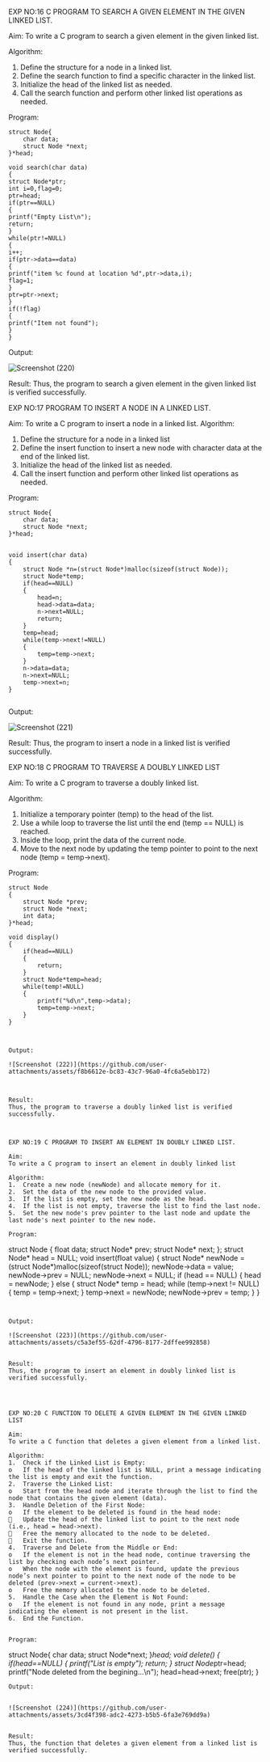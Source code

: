 EXP NO:16 C PROGRAM TO SEARCH A GIVEN ELEMENT IN THE GIVEN LINKED LIST.

Aim:
To write a C program to search a given element in the given linked list.

Algorithm:
1.	Define the structure for a node in a linked list.
2.	Define the search function to find a specific character in the linked list.
3.	Initialize the head of the linked list as needed.
4.	Call the search function and perform other linked list operations as needed.
 
Program:

```
struct Node{
    char data; 
    struct Node *next;
}*head;

void search(char data)
{
struct Node*ptr;
int i=0,flag=0;
ptr=head;
if(ptr==NULL)
{
printf("Empty List\n");
return;
}
while(ptr!=NULL)
{
i++;
if(ptr->data==data)
{
printf("item %c found at location %d",ptr->data,i);
flag=1;
}
ptr=ptr->next;
}
if(!flag)
{
printf("Item not found");
}
}
```


Output:

![Screenshot (220)](https://github.com/user-attachments/assets/02d59f63-1c0a-49dd-96be-aa23c38b7175)


Result:
Thus, the program to search a given element in the given linked list is verified successfully.


 
EXP NO:17  PROGRAM TO INSERT A NODE IN A LINKED LIST.

Aim:
To write a C program to insert a node in a linked list.
Algorithm:
1.	Define the structure for a node in a linked list
2.	Define the insert function to insert a new node with character data at the end of the linked list.
3.	Initialize the head of the linked list as needed.
4.	Call the insert function and perform other linked list operations as needed.
 
Program:
```
struct Node{
    char data; 
    struct Node *next;
}*head;


void insert(char data)
{
    struct Node *n=(struct Node*)malloc(sizeof(struct Node));
    struct Node*temp;
    if(head==NULL)
    {
        head=n;
        head->data=data;
        n->next=NULL;
        return;
    }
    temp=head;
    while(temp->next!=NULL)
    {
        temp=temp->next;
    }
    n->data=data;
    n->next=NULL;
    temp->next=n;
}
    
```
Output:

 ![Screenshot (221)](https://github.com/user-attachments/assets/e56e47a8-8d31-490d-b6d9-451dd8b3840d)

Result:
Thus, the program to insert a node in a linked list is verified successfully.


 
EXP NO:18 C PROGRAM TO TRAVERSE A DOUBLY LINKED LIST

Aim:
To write a C program to traverse a doubly linked list.

Algorithm:
1.	Initialize a temporary pointer (temp) to the head of the list.
2.	Use a while loop to traverse the list until the end (temp == NULL) is reached.
3.	Inside the loop, print the data of the current node.
4.	Move to the next node by updating the temp pointer to point to the next node (temp = temp->next).
 
Program:
```
struct Node
{
    struct Node *prev;
    struct Node *next;
    int data;
}*head;

void display()
{
    if(head==NULL)
    {
        return;
    }
    struct Node*temp=head;
    while(temp!=NULL)
    {
        printf("%d\n",temp->data);
        temp=temp->next;
    }
}
     


Output:

![Screenshot (222)](https://github.com/user-attachments/assets/f8b6612e-bc83-43c7-96a0-4fc6a5ebb172)



Result:
Thus, the program to traverse a doubly linked list is verified successfully. 



EXP NO:19 C PROGRAM TO INSERT AN ELEMENT IN DOUBLY LINKED LIST.

Aim:
To write a C program to insert an element in doubly linked list

Algorithm:
1.	Create a new node (newNode) and allocate memory for it.
2.	Set the data of the new node to the provided value.
3.	If the list is empty, set the new node as the head.
4.	If the list is not empty, traverse the list to find the last node.
5.	Set the new node's prev pointer to the last node and update the last node's next pointer to the new node.
 
Program:

```
struct Node {
    float data;
    struct Node* prev;
    struct Node* next;
};
struct Node* head = NULL;
void insert(float value) {
    struct Node* newNode = (struct Node*)malloc(sizeof(struct Node));
    newNode->data = value;
    newNode->prev = NULL;
    newNode->next = NULL;
    if (head == NULL) {
        head = newNode;
    } else {
        struct Node* temp = head;
        while (temp->next != NULL) {
            temp = temp->next;
        }
        temp->next = newNode;
        newNode->prev = temp;
    }
}

```


Output:

![Screenshot (223)](https://github.com/user-attachments/assets/c5a3ef55-62df-4796-8177-2dffee992858)


Result:
Thus, the program to insert an element in doubly linked list is verified successfully.




EXP NO:20 C FUNCTION TO DELETE A GIVEN ELEMENT IN THE GIVEN LINKED LIST

Aim:
To write a C function that deletes a given element from a linked list.

Algorithm:
1.	Check if the Linked List is Empty:
o	If the head of the linked list is NULL, print a message indicating the list is empty and exit the function.
2.	Traverse the Linked List:
o	Start from the head node and iterate through the list to find the node that contains the given element (data).
3.	Handle Deletion of the First Node:
o	If the element to be deleted is found in the head node:
	Update the head of the linked list to point to the next node (i.e., head = head->next).
	Free the memory allocated to the node to be deleted.
	Exit the function.
4.	Traverse and Delete from the Middle or End:
o	If the element is not in the head node, continue traversing the list by checking each node’s next pointer.
o	When the node with the element is found, update the previous node’s next pointer to point to the next node of the node to be deleted (prev->next = current->next).
o	Free the memory allocated to the node to be deleted.
5.	Handle the Case when the Element is Not Found:
o	If the element is not found in any node, print a message indicating the element is not present in the list.
6.	End the Function.


Program:

```
struct Node{
char data;
struct Node*next;
}*head;
void delete()
{
if(head==NULL)
{
printf("List is empty");
return;
}
struct Node*ptr=head;
printf("Node deleted from the begining...\n");
head=head->next;
free(ptr);
}

    
 ```
Output:


![Screenshot (224)](https://github.com/user-attachments/assets/3cd4f398-adc2-4273-b5b5-6fa3e769dd9a)


Result:
Thus, the function that deletes a given element from a linked list is verified successfully.





